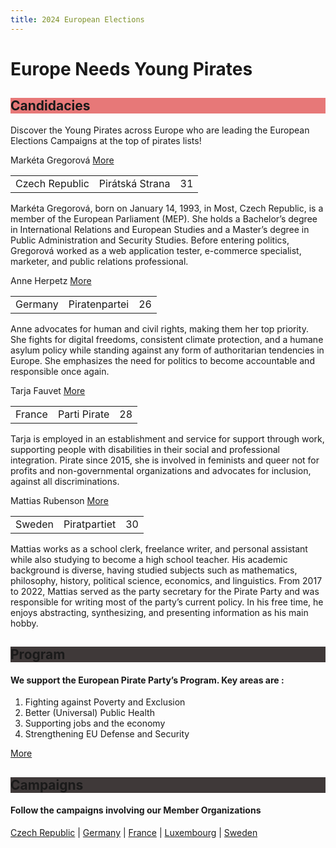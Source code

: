 ```yaml
---
title: 2024 European Elections
---
```


<h1 id="europe-needs-young-pirates">Europe Needs Young Pirates</h1>

<h2 id="candidacies" class="color_box" style="background:#E77878">Candidacies</h2>

<p>Discover the Young Pirates across Europe who are leading the European Elections Campaigns at the top of pirates lists!</p>

<p>Markéta Gregorová <a href="https://eurovolby.pirati.cz/kandidati/marketa-gregorova/">More</a></p>

<table>
  <tbody>
    <tr>
      <td>Czech Republic</td>
      <td>Pirátská Strana</td>
      <td>31</td>
    </tr>
  </tbody>
</table>

<p>Markéta Gregorová, born on January 14, 1993, in Most, Czech Republic, is a member of the European Parliament (MEP). She holds a Bachelor’s degree in International Relations and European Studies and a Master’s degree in Public Administration and Security Studies. Before entering politics, Gregorová worked as a web application tester, e-commerce specialist, marketer, and public relations professional.</p>

<p>Anne Herpetz <a href="https://europa2024.piratenpartei.de/kandidaten/anne-herpertz/">More</a></p>

<table>
  <tbody>
    <tr>
      <td>Germany</td>
      <td>Piratenpartei</td>
      <td>26</td>
    </tr>
  </tbody>
</table>

<p>Anne advocates for human and civil rights, making them her top priority. She fights for digital freedoms, consistent climate protection, and a humane asylum policy while standing against any form of authoritarian tendencies in Europe. She emphasizes the need for politics to become accountable and responsible once again.</p>

<p>Tarja Fauvet <a href="https://europeennes.partipirate.org/candidats.html">More</a></p>

<table>
  <tbody>
    <tr>
      <td>France</td>
      <td>Parti Pirate</td>
      <td>28</td>
    </tr>
  </tbody>
</table>

<p>Tarja is employed in an establishment and service for support through work, supporting people with disabilities in their social and professional integration.
Pirate since 2015, she is involved in feminists and queer not for profits and non-governmental organizations and advocates for inclusion, against all discriminations.</p>

<p>Mattias Rubenson <a href="https://piratpartiet.se/kandidater-till-eu-valet-2024/">More</a></p>

<table>
  <tbody>
    <tr>
      <td>Sweden</td>
      <td>Piratpartiet</td>
      <td>30</td>
    </tr>
  </tbody>
</table>

<p>Mattias works as a school clerk, freelance writer, and personal assistant while also studying to become a high school teacher. His academic background is diverse, having studied subjects such as mathematics, philosophy, history, political science, economics, and linguistics. From 2017 to 2022, Mattias served as the party secretary for the Pirate Party and was responsible for writing most of the party’s current policy. In his free time, he enjoys abstracting, synthesizing, and presenting information as his main hobby.</p>

<h2 id="program" class="color_box" style="background:#3F3939">Program</h2>

<h4 id="we-support-the-european-pirate-partys-program-key-areas-are-">We support the European Pirate Party’s Program. Key areas are :</h4>

<ol>
  <li>Fighting against Poverty and Exclusion</li>
  <li>Better (Universal) Public Health</li>
  <li>Supporting jobs and the economy</li>
  <li>Strengthening EU Defense and Security</li>
</ol>

<p><a href="https://european-pirateparty.eu/programme/">More</a></p>

<h2 id="campaigns" class="color_box" style="background:#3F3939">Campaigns</h2>
<h4 id="follow-the-campaigns-involving-our-member-organizations">Follow the campaigns involving our Member Organizations</h4>
<p><a href="https://eurovolby.pirati.cz/">Czech Republic</a> | <a href="https://europa2024.piratenpartei.de/">Germany</a> | <a href="https://europeennes.partipirate.org/index.html">France</a> | <a href="https://piraten.lu/eu2024/">Luxembourg</a> | <a href="https://piratpartiet.se/valmanifest-eu-valet-2024/">Sweden</a>
